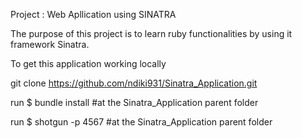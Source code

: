 Project : Web Apllication using SINATRA

The purpose of this project is to learn ruby functionalities by using it framework Sinatra.




To get this application working locally

git clone https://github.com/ndiki931/Sinatra_Application.git


run $ bundle install    #at the Sinatra_Application parent folder 


run $ shotgun -p 4567   #at the Sinatra_Application parent folder 

